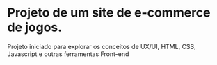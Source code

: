 <h1>
  Projeto de um site de e-commerce de jogos.
</h1>

<p>Projeto iniciado para explorar os conceitos de UX/UI, HTML, CSS, Javascript e outras ferramentas Front-end</p>
